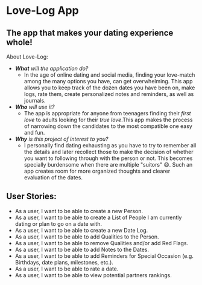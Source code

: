 # Love-Log App

## The app that makes your dating experience whole!

About Love-Log:
- ***What** will the application do?*
  - In the age of online dating and social media, finding your love-match among the many options you have, can get overwhelming. This app allows you to keep track of the dozen dates you have been on, make logs, rate them, create personalized notes and reminders, as well as journals.
- ***Who** will use it?*
  - The app is appropriate for anyone from teenagers finding their *first love* to adults looking for their *true love*.This app makes the process of narrowing down the candidates to the most compatible one easy and fun. 
- ***Why** is this project of interest to you?*
  - I personally find dating exhausting as you have to try to remember all the details and later recollect those to make the decision of whether you want to following through with the person or not. This becomes specially burdensome when there are multiple "suitors" 😄. Such an app creates room for more organized thoughts and clearer evaluation of the dates.

## User Stories:
* As a user, I want to be able to create a new Person.
* As a user, I want to be able to create a List of People I am currently dating or plan to go on a date with.
* As a user, I want to be able to create a new Date Log.
* As a user, I want to be able to add Qualities to the Person.
* As a user, I want to be able to remove Qualities and/or add Red Flags.
* As a user, I want to be able to add Notes to the Dates.
* As a user, I want to be able to add Reminders for Special Occasion (e.g. Birthdays, date plans, milestones, etc.).
* As a user, I want to be able to rate a date.
* As a user, I want to be able to view potential partners rankings. 



